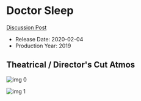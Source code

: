 # Doctor Sleep

[Discussion Post](https://www.avsforum.com/threads/bass-eq-for-filtered-movies.2995212/post-59144452)

* Release Date: 2020-02-04
* Production Year: 2019

## Theatrical / Director's Cut Atmos

![img 0](https://i.imgur.com/qNCDJ0n.jpg)

![img 1](https://i.imgur.com/a33WII6.png)

